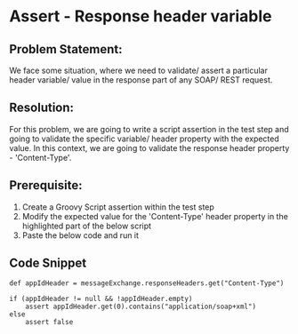 # Assert - Response header variable #

## Problem Statement: ##
We face some situation, where we need to validate/ assert a particular header variable/ value in the response part of any SOAP/ REST request. 

## Resolution: ##
For this problem, we are going to write a script assertion in the test step and going to validate the specific variable/ header property with the expected value. In this context, we are going to validate the response header property - 'Content-Type'.

## Prerequisite: ##
1. Create a Groovy Script assertion within the test step
1. Modify the expected value for the 'Content-Type' header property in the highlighted part of the below script
1. Paste the below code and run it

## Code Snippet ##
    def appIdHeader = messageExchange.responseHeaders.get("Content-Type")
    
    if (appIdHeader != null && !appIdHeader.empty)
    	assert appIdHeader.get(0).contains("application/soap+xml")
    else
    	assert false